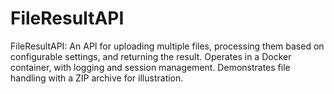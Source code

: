 # FileResultAPI
FileResultAPI: An API for uploading multiple files, processing them based on configurable settings, and returning the result. Operates in a Docker container, with logging and session management. Demonstrates file handling with a ZIP archive for illustration.
